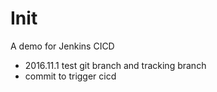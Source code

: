 # Init
A demo for Jenkins CICD

- 2016.11.1
test git branch and tracking branch
- commit to trigger cicd
